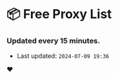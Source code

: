 # :package: Free Proxy List
### Updated every 15 minutes.

- Last updated: `2024-07-09 19:36`

:heart:
